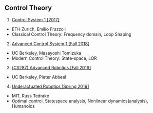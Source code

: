 ## Control Theory
1. [Control System 1 [2017]](./Control_system_1.md)
  - ETH Zurich, Emilio Frazzoli
  - Classical Control Theory: Frequency domain, Loop Shaping
2. [Advanced Control System 1 [Fall 2018]](./Advanced_control_system_1.md)
  - UC Berkeley, Masayoshi Tomizuka
  - Modern Control Theory: State-space, LQR
3. [(CS287) Advanced Robotics [Fall 2019]]()
  - UC Berkeley, Pieter Abbeel
4. [Underactuated Robotics [Spring 2019]]()
  - MIT, Russ Tedrake
  - Optimal control, Statespace analysis, Nonlinear dynamics(analysis), Humanoids
